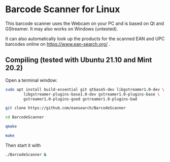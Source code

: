 # Barcode Scanner for Linux

This barcode scanner uses the Webcam on your PC and is based on Qt and GStreamer. It may also works on Windows (untested).

It can also automatically look up the products for the scanned EAN and UPC barcodes online on https://www.ean-search.org/ .

## Compiling (tested with Ubuntu 21.10 and Mint 20.2)

Open a terminal window:

```bash
sudo apt install build-essential git qtbase5-dev libgstreamer1.0-dev \
		libgstreamer-plugins-base1.0-dev gstreamer1.0-plugins-base \
		gstreamer1.0-plugins-good gstreamer1.0-plugins-bad

git clone https://github.com/eansearch/BarcodeScanner

cd BarcodeScanner

qmake

make
```

Then start it with

```bash
./BarcodeScanner &
```

